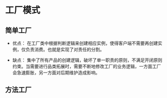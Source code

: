 # 工厂模式

## 简单工厂
* 优点： 在工厂类中根据判断逻辑来创建相应实例，使得客户端不需要再创建实例，仅负责消费。也就是实现了对责任的分割。

* 缺点： 集中了所有产品的创建逻辑，破坏了单一职责的原则，不满足开闭原则约束。当需要进行品类拓展时，需要不断地修改工厂的业务逻辑，一方面工厂会急速膨胀，另一方面对后期维护造成影响。

## 方法工厂
